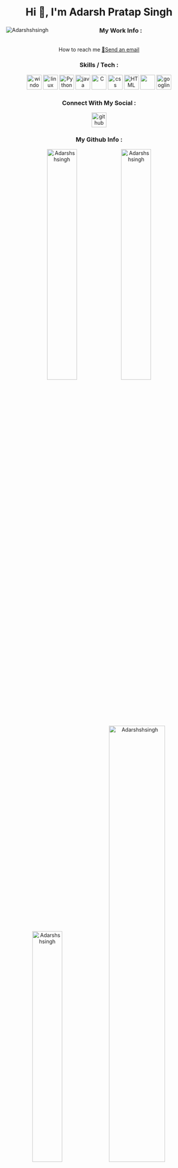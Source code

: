 <!-- for editing in title --><h1 align="center">Hi 👋, I'm Adarsh Pratap Singh</h1><!--for editing in subtitle --><!--for editing in work info --><div align="center">        <img align="left" src="https://komarev.com/ghpvc/?username=Adarshshsingh&amp;label=Profile%20views&amp;color=0e75b6&amp;style=flat" alt="Adarshshsingh">                        <h3>My Work Info :</h3><p> <br>How to reach me <a href="mailto: shivasingh9393@gmail.com"> 📧Send an email</a><br>  </p> </div> <!-- for editing in skills / tech --><h3 align="center">Skills / Tech :</h3><div align="center"><a href="https://www.microsoft.com/en-in/windows" target="_blank"><img src="https://upload.wikimedia.org/wikipedia/commons/thumb/3/34/Windows_logo_-_2012_derivative.svg/1200px-Windows_logo_-_2012_derivative.svg.png" alt="windows" width="40px"></a> <a href="https://www.linux.org/" target="_blank"><img src="https://upload.wikimedia.org/wikipedia/commons/thumb/3/35/Tux.svg/800px-Tux.svg.png" alt="linux" width="40px"></a> <a href="https://www.python.org/" target="_blank"><img src="https://www.svgrepo.com/show/331553/python-package-index.svg" alt="Python" width="40px"></a> <a href="https://www.java.com/en/" target="_blank"><img src="https://www.svgrepo.com/show/43101/java.svg" alt="java" width="40px"></a> <a href="https://www.cprogramming.com/" target="_blank"><img src="https://uxwing.com/wp-content/themes/uxwing/download/brands-and-social-media/c-program-icon.png" alt="C" width="40px"></a> <a href="https://developer.mozilla.org/en-US/docs/Web/CSS" target="_blank"><img src="https://upload.wikimedia.org/wikipedia/commons/thumb/d/d5/CSS3_logo_and_wordmark.svg/1200px-CSS3_logo_and_wordmark.svg.png" alt="css" width="40px"></a> <a href="https://html.com/" target="_blank"><img src="https://upload.wikimedia.org/wikipedia/commons/thumb/6/61/HTML5_logo_and_wordmark.svg/2048px-HTML5_logo_and_wordmark.svg.png" alt="HTML" width="40px"></a> <a href="https://www.postgresql.org/" target="_blank"><img src="https://upload.wikimedia.org/wikipedia/commons/thumb/2/29/Postgresql_elephant.svg/1985px-Postgresql_elephant.svg.png" alt="" width="40px"></a> <a href="https://www.google.com/" target="_blank"><img src="https://seeklogo.com/images/G/google-logo-28FA7991AF-seeklogo.com.png" alt="googling" width="40px"></a> </div> <!-- for editing in social handels --> <h3 align="center">Connect With My Social :</h3><div align="center"><a href="https://github.com/Adarshshsingh" target="_blank"><img src="https://i.postimg.cc/05t5WHpT/github-512.png" alt="github" width="40px" a;=""></a></div><!-- for editing in github info --><h3 align="center">My Github Info :</h3><div align="center"><img src="https://github-readme-stats.vercel.app/api?username=Adarshshsingh&amp;show_icons=true&amp;locale=en" alt="Adarshshsingh" width="40%"><img src="https://github-readme-streak-stats.herokuapp.com/?user=Adarshshsingh&amp;" alt="Adarshshsingh" width="40%">   <img src="https://github-readme-stats.vercel.app/api/top-langs?username=Adarshshsingh&amp;show_icons=true&amp;locale=en&amp;layout=compact" alt="Adarshshsingh" width="40%">  <a href="https://github.com/ryo-ma/github-profile-trophy"><img src="https://github-profile-trophy.vercel.app/?username=Adarshshsingh" alt="Adarshshsingh" width="55%"></a></div><!-- for editing in title --><h1 align="center">Hi 👋, I'm Adarsh Pratap Singh</h1><!--for editing in subtitle --><!--for editing in work info --><div align="center">        <img align="left" src="https://komarev.com/ghpvc/?username=Adarshshsingh&amp;label=Profile%20views&amp;color=0e75b6&amp;style=flat" alt="Adarshshsingh">                        <h3>My Work Info :</h3><p> <br>How to reach me <a href="mailto: shivasingh9393@gmail.com"> 📧Send an email</a><br>  </p> </div> <!-- for editing in skills / tech --><h3 align="center">Skills / Tech :</h3><div align="center"><a href="https://www.microsoft.com/en-in/windows" target="_blank"><img src="https://upload.wikimedia.org/wikipedia/commons/thumb/3/34/Windows_logo_-_2012_derivative.svg/1200px-Windows_logo_-_2012_derivative.svg.png" alt="windows" width="40px"></a> <a href="https://www.linux.org/" target="_blank"><img src="https://upload.wikimedia.org/wikipedia/commons/thumb/3/35/Tux.svg/800px-Tux.svg.png" alt="linux" width="40px"></a> <a href="https://www.python.org/" target="_blank"><img src="https://www.svgrepo.com/show/331553/python-package-index.svg" alt="Python" width="40px"></a> <a href="https://www.java.com/en/" target="_blank"><img src="https://www.svgrepo.com/show/43101/java.svg" alt="java" width="40px"></a> <a href="https://www.cprogramming.com/" target="_blank"><img src="https://uxwing.com/wp-content/themes/uxwing/download/brands-and-social-media/c-program-icon.png" alt="C" width="40px"></a> <a href="https://developer.mozilla.org/en-US/docs/Web/CSS" target="_blank"><img src="https://upload.wikimedia.org/wikipedia/commons/thumb/d/d5/CSS3_logo_and_wordmark.svg/1200px-CSS3_logo_and_wordmark.svg.png" alt="css" width="40px"></a> <a href="https://html.com/" target="_blank"><img src="https://upload.wikimedia.org/wikipedia/commons/thumb/6/61/HTML5_logo_and_wordmark.svg/2048px-HTML5_logo_and_wordmark.svg.png" alt="HTML" width="40px"></a> <a href="https://www.postgresql.org/" target="_blank"><img src="https://upload.wikimedia.org/wikipedia/commons/thumb/2/29/Postgresql_elephant.svg/1985px-Postgresql_elephant.svg.png" alt="" width="40px"></a> <a href="https://www.google.com/" target="_blank"><img src="https://seeklogo.com/images/G/google-logo-28FA7991AF-seeklogo.com.png" alt="googling" width="40px"></a> </div> <!-- for editing in social handels --> <h3 align="center">Connect With My Social :</h3><div align="center"><a href="https://github.com/Adarshshsingh" target="_blank"><img src="https://i.postimg.cc/05t5WHpT/github-512.png" alt="github" width="40px" a;=""></a></div><!-- for editing in github info --><h3 align="center">My Github Info :</h3><div align="center"><img src="https://github-readme-stats.vercel.app/api?username=Adarshshsingh&amp;show_icons=true&amp;locale=en" alt="Adarshshsingh" width="40%"><img src="https://github-readme-streak-stats.herokuapp.com/?user=Adarshshsingh&amp;" alt="Adarshshsingh" width="40%">   <img src="https://github-readme-stats.vercel.app/api/top-langs?username=Adarshshsingh&amp;show_icons=true&amp;locale=en&amp;layout=compact" alt="Adarshshsingh" width="40%">  <a href="https://github.com/ryo-ma/github-profile-trophy"><img src="https://github-profile-trophy.vercel.app/?username=Adarshshsingh" alt="Adarshshsingh" width="55%"></a></div>

